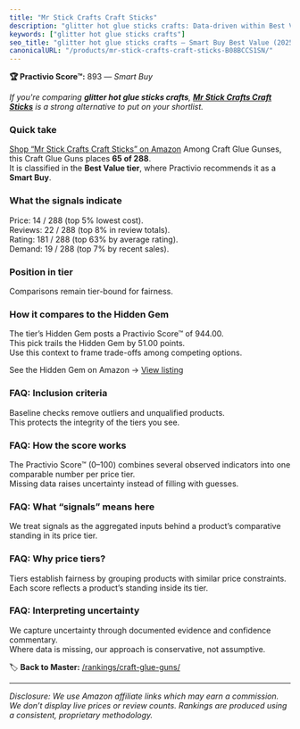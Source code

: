 ```yaml
---
title: "Mr Stick Crafts Craft Sticks"
description: "glitter hot glue sticks crafts: Data-driven within Best Value ranking using the Practivio Score™. Positioned by quality, value, demand, findability, momentum."
keywords: ["glitter hot glue sticks crafts"]
seo_title: "glitter hot glue sticks crafts — Smart Buy Best Value (2025)"
canonicalURL: "/products/mr-stick-crafts-craft-sticks-B08BCCS1SN/"
---
```


**🏆 Practivio Score™:** 893 — _Smart Buy_


*If you're comparing **glitter hot glue sticks crafts**, **[Mr Stick Crafts Craft Sticks](https://www.amazon.com/dp/B08BCCS1SN?tag=practivio-20)** is a strong alternative to put on your shortlist.*
### Quick take
[Shop “Mr Stick Crafts Craft Sticks” on Amazon](https://www.amazon.com/dp/B08BCCS1SN?tag=practivio-20)
Among Craft Glue Gunses, this Craft Glue Guns places **65 of 288**.  
It is classified in the **Best Value tier**, where Practivio recommends it as a **Smart Buy**.

### What the signals indicate
Price: 14 / 288 (top 5% lowest cost).  
Reviews: 22 / 288 (top 8% in review totals).  
Rating: 181 / 288 (top 63% by average rating).  
Demand: 19 / 288 (top 7% by recent sales).

### Position in tier
Comparisons remain tier-bound for fairness.

### How it compares to the Hidden Gem
The tier’s Hidden Gem posts a Practivio Score™ of 944.00.  
This pick trails the Hidden Gem by 51.00 points.  
Use this context to frame trade-offs among competing options.  

See the Hidden Gem on Amazon → [View listing](https://www.amazon.com/dp/B071HH42WW?tag=practivio-20)

### FAQ: Inclusion criteria
Baseline checks remove outliers and unqualified products.  
This protects the integrity of the tiers you see.

### FAQ: How the score works
The Practivio Score™ (0–100) combines several observed indicators into one comparable number per price tier.  
Missing data raises uncertainty instead of filling with guesses.

### FAQ: What “signals” means here
We treat signals as the aggregated inputs behind a product’s comparative standing in its price tier.

### FAQ: Why price tiers?
Tiers establish fairness by grouping products with similar price constraints.  
Each score reflects a product’s standing inside its tier.

### FAQ: Interpreting uncertainty
We capture uncertainty through documented evidence and confidence commentary.  
Where data is missing, our approach is conservative, not assumptive.


🏷️ **Back to Master:** [/rankings/craft-glue-guns/](/rankings/craft-glue-guns/)

---
_Disclosure: We use Amazon affiliate links which may earn a commission. We don’t display live prices or review counts. Rankings are produced using a consistent, proprietary methodology._
